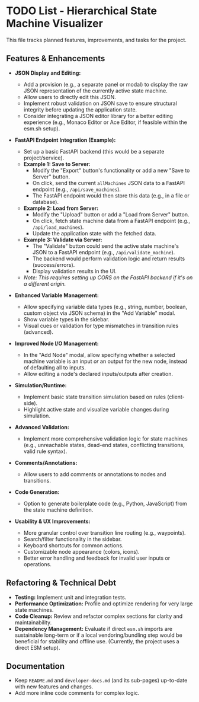 
# TODO List - Hierarchical State Machine Visualizer

This file tracks planned features, improvements, and tasks for the project.

## Features & Enhancements

*   **JSON Display and Editing:**
    *   Add a provision (e.g., a separate panel or modal) to display the raw JSON representation of the currently active state machine.
    *   Allow users to directly edit this JSON.
    *   Implement robust validation on JSON save to ensure structural integrity before updating the application state.
    *   Consider integrating a JSON editor library for a better editing experience (e.g., Monaco Editor or Ace Editor, if feasible within the esm.sh setup).

*   **FastAPI Endpoint Integration (Example):**
    *   Set up a basic FastAPI backend (this would be a separate project/service).
    *   **Example 1: Save to Server:**
        *   Modify the "Export" button's functionality or add a new "Save to Server" button.
        *   On click, send the current `allMachines` JSON data to a FastAPI endpoint (e.g., `/api/save_machines`).
        *   The FastAPI endpoint would then store this data (e.g., in a file or database).
    *   **Example 2: Load from Server:**
        *   Modify the "Upload" button or add a "Load from Server" button.
        *   On click, fetch state machine data from a FastAPI endpoint (e.g., `/api/load_machines`).
        *   Update the application state with the fetched data.
    *   **Example 3: Validate via Server:**
        *   The "Validate" button could send the active state machine's JSON to a FastAPI endpoint (e.g., `/api/validate_machine`).
        *   The backend would perform validation logic and return results (success/errors).
        *   Display validation results in the UI.
    *   _Note: This requires setting up CORS on the FastAPI backend if it's on a different origin._

*   **Enhanced Variable Management:**
    *   Allow specifying variable data types (e.g., string, number, boolean, custom object via JSON schema) in the "Add Variable" modal.
    *   Show variable types in the sidebar.
    *   Visual cues or validation for type mismatches in transition rules (advanced).

*   **Improved Node I/O Management:**
    *   In the "Add Node" modal, allow specifying whether a selected machine variable is an input *or* an output for the new node, instead of defaulting all to inputs.
    *   Allow editing a node's declared inputs/outputs after creation.

*   **Simulation/Runtime:**
    *   Implement basic state transition simulation based on rules (client-side).
    *   Highlight active state and visualize variable changes during simulation.

*   **Advanced Validation:**
    *   Implement more comprehensive validation logic for state machines (e.g., unreachable states, dead-end states, conflicting transitions, valid rule syntax).

*   **Comments/Annotations:**
    *   Allow users to add comments or annotations to nodes and transitions.

*   **Code Generation:**
    *   Option to generate boilerplate code (e.g., Python, JavaScript) from the state machine definition.

*   **Usability & UX Improvements:**
    *   More granular control over transition line routing (e.g., waypoints).
    *   Search/filter functionality in the sidebar.
    *   Keyboard shortcuts for common actions.
    *   Customizable node appearance (colors, icons).
    *   Better error handling and feedback for invalid user inputs or operations.

## Refactoring & Technical Debt

*   **Testing:** Implement unit and integration tests.
*   **Performance Optimization:** Profile and optimize rendering for very large state machines.
*   **Code Cleanup:** Review and refactor complex sections for clarity and maintainability.
*   **Dependency Management:** Evaluate if direct `esm.sh` imports are sustainable long-term or if a local vendoring/bundling step would be beneficial for stability and offline use. (Currently, the project uses a direct ESM setup).

## Documentation

*   Keep `README.md` and `developer-docs.md` (and its sub-pages) up-to-date with new features and changes.
*   Add more inline code comments for complex logic.
